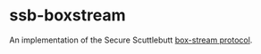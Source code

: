 # ssb-boxstream

An implementation of the Secure Scuttlebutt [box-stream protocol](https://ssbc.github.io/scuttlebutt-protocol-guide/index.html#box-stream).
